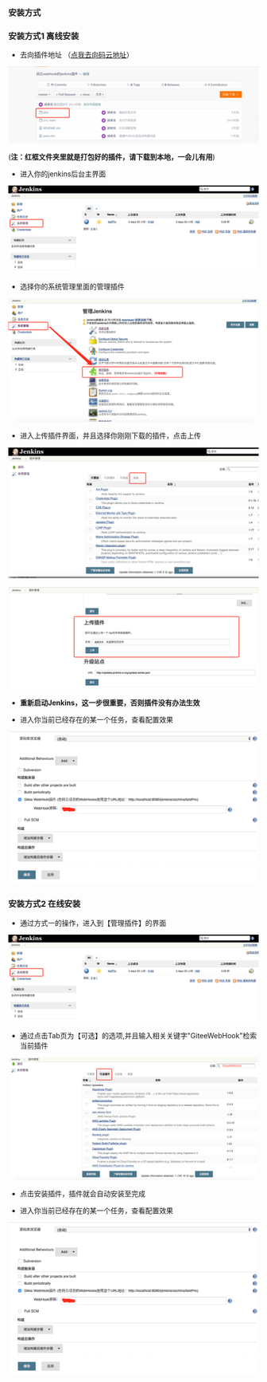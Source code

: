 ### 安装方式

### 安装方式1 离线安装
- 去向插件地址 （[点我去向码云地址](https://git.oschina.net/oschina/jenkins-webhook-plugin.git)）

![输入图片说明](doc/img/gitee.png "在这里输入图片标题")

(**注：红框文件夹里就是打包好的插件，请下载到本地，一会儿有用**)
- 进入你的jenkins后台主界面

![输入图片说明](doc/img/main.png "在这里输入图片标题")

- 选择你的系统管理里面的管理插件

![输入图片说明](doc/img/plugin.png "在这里输入图片标题")

- 进入上传插件界面，并且选择你刚刚下载的插件，点击上传

![输入图片说明](doc/img/upload-step1.png "在这里输入图片标题")

![输入图片说明](doc/img/upload-step2.png "在这里输入图片标题")

- **重新启动Jenkins，这一步很重要，否则插件没有办法生效**

- 进入你当前已经存在的某一个任务，查看配置效果

![输入图片说明](doc/img/show.png "在这里输入图片标题")

### 安装方式2 在线安装
- 通过方式一的操作，进入到【管理插件】的界面

![输入图片说明](doc/img/main.png "在这里输入图片标题")

- 通过点击Tab页为【可选】的选项,并且输入相关关键字"GiteeWebHook"检索当前插件

![输入图片说明](doc/img/search.png "在这里输入图片标题")

- 点击安装插件，插件就会自动安装至完成

- 进入你当前已经存在的某一个任务，查看配置效果

![输入图片说明](doc/img/show.png "在这里输入图片标题")